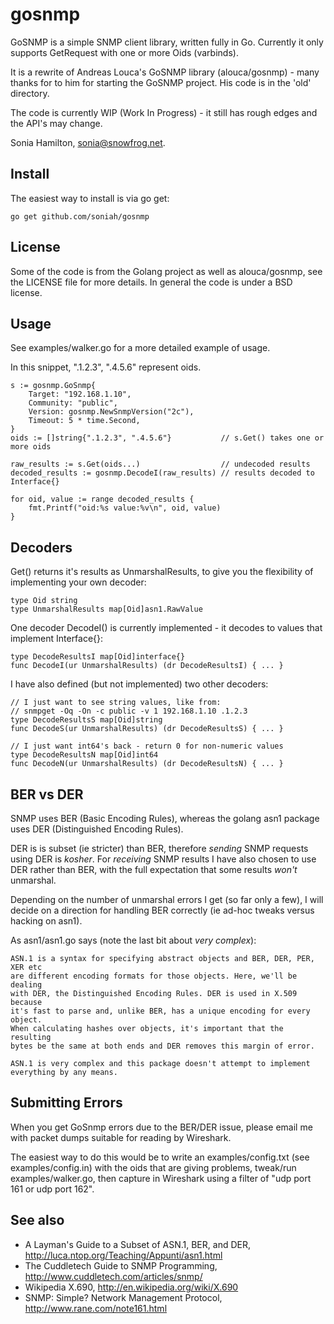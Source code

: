 gosnmp
======

GoSNMP is a simple SNMP client library, written fully in Go. Currently
it only supports GetRequest with one or more Oids (varbinds).

It is a rewrite of Andreas Louca's GoSNMP library (alouca/gosnmp) - many
thanks for to him for starting the GoSNMP project. His code is in the
'old' directory.

The code is currently WIP (Work In Progress) - it still has rough edges
and the API's may change.

Sonia Hamilton, sonia@snowfrog.net.

Install
-------

The easiest way to install is via go get:

    go get github.com/soniah/gosnmp

License
-------

Some of the code is from the Golang project as well as alouca/gosnmp,
see the LICENSE file for more details. In general the code is under a
BSD license.

Usage
-----

See examples/walker.go for a more detailed example of usage.

In this snippet, ".1.2.3", ".4.5.6" represent oids.

	s := gosnmp.GoSnmp{
        Target: "192.168.1.10",
        Community: "public",
        Version: gosnmp.NewSnmpVersion("2c"),
        Timeout: 5 * time.Second,
    }
    oids := []string{".1.2.3", ".4.5.6"}           // s.Get() takes one or more oids

    raw_results := s.Get(oids...)                  // undecoded results
    decoded_results := gosnmp.DecodeI(raw_results) // results decoded to Interface{}

    for oid, value := range decoded_results {
        fmt.Printf("oid:%s value:%v\n", oid, value)
    }

Decoders
--------

Get() returns it's results as UnmarshalResults, to give you the
flexibility of implementing your own decoder:

    type Oid string
    type UnmarshalResults map[Oid]asn1.RawValue

One decoder DecodeI() is currently implemented - it decodes to values
that implement Interface{}:

    type DecodeResultsI map[Oid]interface{}
    func DecodeI(ur UnmarshalResults) (dr DecodeResultsI) { ... }

I have also defined (but not implemented) two other decoders:

    // I just want to see string values, like from:
    // snmpget -Oq -On -c public -v 1 192.168.1.10 .1.2.3
    type DecodeResultsS map[Oid]string
    func DecodeS(ur UnmarshalResults) (dr DecodeResultsS) { ... }

    // I just want int64's back - return 0 for non-numeric values
    type DecodeResultsN map[Oid]int64
    func DecodeN(ur UnmarshalResults) (dr DecodeResultsN) { ... }

BER vs DER
----------

SNMP uses BER (Basic Encoding Rules), whereas the golang asn1 package
uses DER (Distinguished Encoding Rules).

DER is is subset (ie stricter) than BER, therefore *sending* SNMP
requests using DER is _kosher_. For *receiving* SNMP results I have
also chosen to use DER rather than BER, with the full expectation that
some results *won't* unmarshal.

Depending on the number of unmarshal errors I get (so far only a
few), I will decide on a direction for handling BER correctly (ie ad-hoc
tweaks versus hacking on asn1).

As asn1/asn1.go says (note the last bit about _very complex_):

    ASN.1 is a syntax for specifying abstract objects and BER, DER, PER, XER etc
    are different encoding formats for those objects. Here, we'll be dealing
    with DER, the Distinguished Encoding Rules. DER is used in X.509 because
    it's fast to parse and, unlike BER, has a unique encoding for every object.
    When calculating hashes over objects, it's important that the resulting
    bytes be the same at both ends and DER removes this margin of error.

    ASN.1 is very complex and this package doesn't attempt to implement
    everything by any means.

Submitting Errors
-----------------

When you get GoSnmp errors due to the BER/DER issue, please email me
with packet dumps suitable for reading by Wireshark.

The easiest way to do this would be to write an examples/config.txt (see
examples/config.in) with the oids that are giving problems, tweak/run
examples/walker.go, then capture in Wireshark using a filter of "udp
port 161 or udp port 162".

See also
--------

* A Layman's Guide to a Subset of ASN.1, BER, and DER, http://luca.ntop.org/Teaching/Appunti/asn1.html
* The Cuddletech Guide to SNMP Programming, http://www.cuddletech.com/articles/snmp/
* Wikipedia X.690, http://en.wikipedia.org/wiki/X.690
* SNMP: Simple? Network Management Protocol, http://www.rane.com/note161.html
